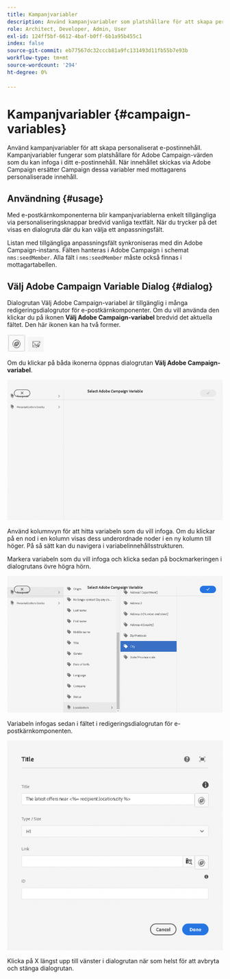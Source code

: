 ```yaml
---
title: Kampanjvariabler
description: Använd kampanjvariabler som platshållare för att skapa personaliserat e-postinnehåll.
role: Architect, Developer, Admin, User
exl-id: 124ff5bf-6612-4baf-b0ff-6b1a95b455c1
index: false
source-git-commit: eb77567dc32cccb81a9fc131493d11fb55b7e93b
workflow-type: tm+mt
source-wordcount: '294'
ht-degree: 0%

---
```



# Kampanjvariabler {#campaign-variables}

Använd kampanjvariabler för att skapa personaliserat e-postinnehåll. Kampanjvariabler fungerar som platshållare för Adobe Campaign-värden som du kan infoga i ditt e-postinnehåll. När innehållet skickas via Adobe Campaign ersätter Campaign dessa variabler med mottagarens personaliserade innehåll.

## Användning {#usage}

Med e-postkärnkomponenterna blir kampanjvariablerna enkelt tillgängliga via personaliseringsknappar bredvid vanliga textfält. När du trycker på det visas en dialogruta där du kan välja ett anpassningsfält.

Listan med tillgängliga anpassningsfält synkroniseras med din Adobe Campaign-instans. Fälten hanteras i Adobe Campaign i schemat `nms:seedMember`. Alla fält i `nms:seedMember` måste också finnas i mottagartabellen.

## Välj Adobe Campaign Variable Dialog {#dialog}

Dialogrutan Välj Adobe Campaign-variabel är tillgänglig i många redigeringsdialogrutor för e-postkärnkomponenter. Om du vill använda den klickar du på ikonen **Välj Adobe Campaign-variabel** bredvid det aktuella fältet. Den här ikonen kan ha två former.

![Adobe Campaign-knapp](/help/email/assets/campaign-button.png)
![Välj Adobe Campaign-variabelikon &#x200B;](/help/email/assets/select-adobe-campaign-variable-icon.png)

Om du klickar på båda ikonerna öppnas dialogrutan **Välj Adobe Campaign-variabel**.

![Dialogrutan Välj Adobe Campaign-variabel](assets/select-campaign-variable-dialog.png)

Använd kolumnvyn för att hitta variabeln som du vill infoga. Om du klickar på en nod i en kolumn visas dess underordnade noder i en ny kolumn till höger. På så sätt kan du navigera i variabelinnehållsstrukturen.

Markera variabeln som du vill infoga och klicka sedan på bockmarkeringen i dialogrutans övre högra hörn.

![Adobe Campaign-variabel vald](assets/select-campaign-variable-dialog-selected.png)

Variabeln infogas sedan i fältet i redigeringsdialogrutan för e-postkärnkomponenten.

![Kampanjvariabel infogad i redigeringsdialogrutan](assets/campaign-variable.png)

Klicka på X längst upp till vänster i dialogrutan när som helst för att avbryta och stänga dialogrutan.
